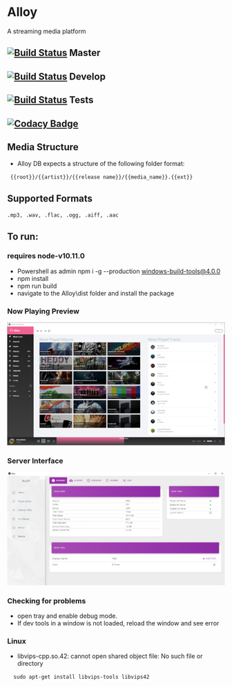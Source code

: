 # Alloy

A streaming media platform

[![Build Status](https://jessenelson.visualstudio.com/Alloy/_apis/build/status/Master%20Build%20-%20Release?branchName=master)](https://jessenelson.visualstudio.com/Alloy/_build/latest?definitionId=33&branchName=master) Master
--
[![Build Status](https://jessenelson.visualstudio.com/Alloy/_apis/build/status/Dev%20Build?branchName=develop)](https://jessenelson.visualstudio.com/Alloy/_build/latest?definitionId=32&branchName=develop) Develop
--
[![Build Status](https://jessenelson.visualstudio.com/Alloy/_apis/build/status/Tests?branchName=develop)](https://jessenelson.visualstudio.com/Alloy/_build/latest?definitionId=35&branchName=develop) Tests
--
[![Codacy Badge](https://api.codacy.com/project/badge/Grade/2556a29183de4164bf35935058a85c4f)](https://app.codacy.com/app/ic3y808/Alloy?utm_source=github.com&utm_medium=referral&utm_content=ic3y808/Alloy&utm_campaign=Badge_Grade_Dashboard)
--
## Media Structure
* Alloy DB expects a structure of the following folder format:
```
 {{root}}/{{artist}}/{{release name}}/{{media_name}}.{{ext}}
```

## Supported Formats
```
.mp3, .wav, .flac, .ogg, .aiff, .aac
```

## To run: 
### requires node-v10.11.0
* Powershell as admin npm i -g --production windows-build-tools@4.0.0
* npm install
* npm run build
* navigate to the Alloy\dist folder and install the package

### Now Playing Preview
![Alt text](/common/media/webui.png?raw=true "Web interface")

### Server Interface
![Alt Text](/common/media/server.png?raw=true "Server interface")

### Checking for problems
* open tray and enable debug mode. 
* If dev tools in a window is not loaded, reload the window and see error

### Linux 
* libvips-cpp.so.42: cannot open shared object file: No such file or directory
```
  sudo apt-get install libvips-tools libvips42
```